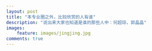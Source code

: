 ```yaml
---
layout: post
title: "本专业圈之外，比较欣赏的人有谁"
description: "说出来大家也知道是谁的那些人中：何超琼，郭晶晶"
images:
    feature: images/jingjing.jpg
comments: true
---
```



